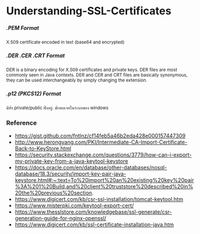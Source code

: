 # Understanding-SSL-Certificates

##### .PEM Format

<small>X.509 certificate encoded in text (base64 and encrypted)</small>

##### .DER .CER .CRT Format

<small>DER is a binary encoding for X.509 certificates and private keys. DER files are most commonly seen in Java contexts. DER and CER and CRT files are basically synonymous, they can be used interchangeably by simply changing the extension.</small>

##### .p12 (PKCS12) Format

<small>มีทั่ง private/public ฝั่งอยู่. มั่กพบเจอในระบบของ windows</small>

### Reference

- https://gist.github.com/fntlnz/cf14feb5a46b2eda428e000157447309
- http://www.herongyang.com/PKI/Intermediate-CA-Import-Certificate-Back-to-KeyStore.html
- https://security.stackexchange.com/questions/3779/how-can-i-export-my-private-key-from-a-java-keytool-keystore
- https://docs.oracle.com/en/database/other-databases/nosql-database/18.3/security/import-key-pair-java-keystore.html#:~:text=To%20import%20an%20existing%20key%20pair%3A%201%20Build,and%20client%20truststore%20described%20in%20the%20previous%20section.
- https://www.digicert.com/kb/csr-ssl-installation/tomcat-keytool.htm
- https://www.misterpki.com/keytool-export-cert/
- https://www.thesslstore.com/knowledgebase/ssl-generate/csr-generation-guide-for-nginx-openssl/
- https://www.digicert.com/kb/ssl-certificate-installation-java.htm
